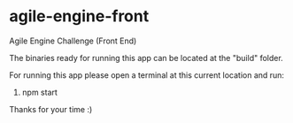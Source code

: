 # agile-engine-front
Agile Engine Challenge (Front End)

The binaries ready for running this app can be located at the "build" folder.

For running this app please open a terminal at this current location and run:
1. npm start

Thanks for your time :)